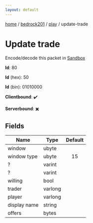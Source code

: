 ```yaml
---
layout: default
---
```


[home](/)  /  [bedrock201](/protocol/bedrock201)  /  [play](/protocol/bedrock201/play)  /  update-trade

# Update trade

Encode/decode this packet in [Sandbox](../../../sandbox/bedrock201#play.update_trade)

**Id**: 80

**Id** (hex): 50

**Id** (bin): 01010000

**Clientbound**: ✔️

**Serverbound**: ✖️

## Fields

Name | Type | Default
---|---|:---:
window | ubyte | 
window type | ubyte | 15
? | varint | 
? | varint | 
willing | bool | 
trader | varlong | 
player | varlong | 
display name | string | 
offers | bytes |
